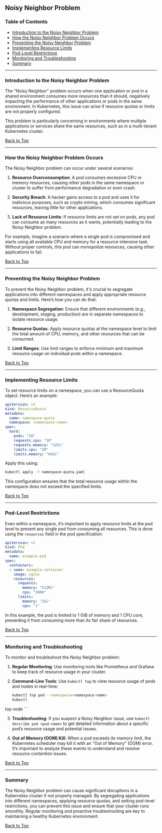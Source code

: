 

## Noisy Neighbor Problem

### Table of Contents

- [Introduction to the Noisy Neighbor Problem](#introduction-to-the-noisy-neighbor-problem)
- [How the Noisy Neighbor Problem Occurs](#how-the-noisy-neighbor-problem-occurs)
- [Preventing the Noisy Neighbor Problem](#preventing-the-noisy-neighbor-problem)
- [Implementing Resource Limits](#implementing-resource-limits)
- [Pod-Level Restrictions](#pod-level-restrictions)
- [Monitoring and Troubleshooting](#monitoring-and-troubleshooting)
- [Summary](#summary)

---

### Introduction to the Noisy Neighbor Problem

The "Noisy Neighbor" problem occurs when one application or pod in a shared environment consumes more resources than it should, negatively impacting the performance of other applications or pods in the same environment. In Kubernetes, this issue can arise if resource quotas or limits are not properly configured.

This problem is particularly concerning in environments where multiple applications or services share the same resources, such as in a multi-tenant Kubernetes cluster.

[Back to Top](#table-of-contents)

---

### How the Noisy Neighbor Problem Occurs

The Noisy Neighbor problem can occur under several scenarios:

1. **Resource Overconsumption**: A pod consumes excessive CPU or memory resources, causing other pods in the same namespace or cluster to suffer from performance degradation or even crash.

2. **Security Breach**: A hacker gains access to a pod and uses it for malicious purposes, such as crypto mining, which consumes significant resources, leaving little for other applications.

3. **Lack of Resource Limits**: If resource limits are not set on pods, any pod can consume as many resources as it wants, potentially leading to the Noisy Neighbor problem.

For example, imagine a scenario where a single pod is compromised and starts using all available CPU and memory for a resource-intensive task. Without proper controls, this pod can monopolize resources, causing other applications to fail.

[Back to Top](#table-of-contents)

---

### Preventing the Noisy Neighbor Problem

To prevent the Noisy Neighbor problem, it's crucial to segregate applications into different namespaces and apply appropriate resource quotas and limits. Here’s how you can do that:

1. **Namespace Segregation**: Ensure that different environments (e.g., development, staging, production) are in separate namespaces to isolate resource usage.

2. **Resource Quotas**: Apply resource quotas at the namespace level to limit the total amount of CPU, memory, and other resources that can be consumed.

3. **Limit Ranges**: Use limit ranges to enforce minimum and maximum resource usage on individual pods within a namespace.

[Back to Top](#table-of-contents)

---

### Implementing Resource Limits

To set resource limits on a namespace, you can use a ResourceQuota object. Here’s an example:

```yaml
apiVersion: v1
kind: ResourceQuota
metadata:
  name: namespace-quota
  namespace: <namespace-name>
spec:
  hard:
    pods: "20"
    requests.cpu: "10"
    requests.memory: "32Gi"
    limits.cpu: "20"
    limits.memory: "64Gi"
```

Apply this using:

```bash
kubectl apply -f namespace-quota.yaml
```

This configuration ensures that the total resource usage within the namespace does not exceed the specified limits.

[Back to Top](#table-of-contents)

---

### Pod-Level Restrictions

Even within a namespace, it’s important to apply resource limits at the pod level to prevent any single pod from consuming all resources. This is done using the `resources` field in the pod specification:

```yaml
apiVersion: v1
kind: Pod
metadata:
  name: example-pod
spec:
  containers:
  - name: example-container
    image: nginx
    resources:
      requests:
        memory: "512Mi"
        cpu: "500m"
      limits:
        memory: "1Gi"
        cpu: "1"
```

In this example, the pod is limited to 1 GiB of memory and 1 CPU core, preventing it from consuming more than its fair share of resources.

[Back to Top](#table-of-contents)

---

### Monitoring and Troubleshooting

To monitor and troubleshoot the Noisy Neighbor problem:

1. **Regular Monitoring**: Use monitoring tools like Prometheus and Grafana to keep track of resource usage in your cluster.

2. **Command-Line Tools**: Use `kubectl top` to view resource usage of pods and nodes in real-time:

    ```bash
    kubectl top pod --namespace=<namespace-name>
    kubectl

 top node
    ```

3. **Troubleshooting**: If you suspect a Noisy Neighbor issue, use `kubectl describe pod <pod-name>` to get detailed information about a specific pod’s resource usage and potential issues.

4. **Out of Memory (OOM) Kill**: When a pod exceeds its memory limit, the Kubernetes scheduler may kill it with an "Out of Memory" (OOM) error. It’s important to analyze these events to understand and resolve resource contention issues.

[Back to Top](#table-of-contents)

---

### Summary

The Noisy Neighbor problem can cause significant disruptions in a Kubernetes cluster if not properly managed. By segregating applications into different namespaces, applying resource quotas, and setting pod-level restrictions, you can prevent this issue and ensure that your cluster runs smoothly. Regular monitoring and proactive troubleshooting are key to maintaining a healthy Kubernetes environment.

[Back to Top](#table-of-contents)

